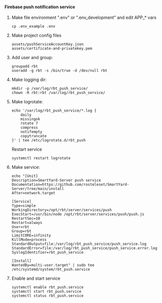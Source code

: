 #### Firebase push notification service
1. Make file environment  ".env" or ".env_development" and edit APP_* vars
    ```shell
    cp .env_example .env
    ```
2. Make project config files
   ```
   assets/pushServiceAccountKey.json 
   assets/certificate-and-privatekey.pem
   ```
3. Add user and group:
    ```shell
    groupadd rbt
    useradd -g rbt -s /bin/true -d /dev/null rbt
    ```

4.  Make logging dir:
    ```shell
    mkdir -p /var/log/rbt_push_service/
    chown -R rbt:rbt /var/log/rbt_push_service/
    ```
5. Make logrotate:
    ```shell
    echo '/var/log/rbt_push_service/*.log {
        daily
        missingok
        rotate 7
        compress
        notifempty
        copytruncate
    }' | tee /etc/logrotate.d/rbt_push
    ```
    Restart service
    ```shell   
    systemctl restart logrotate
    ```
6.  Make service:

    ```shell
    echo "[Unit]
    Description=SmartYard-Server push service
    Documentation=https://github.com/rosteleset/SmartYard-Server/tree/main/install
    After=network.target
    
    [Service]
    Type=simple
    WorkingDirectory=/opt/rbt/server/services/push
    ExecStart=/usr/bin/node /opt/rbt/server/services/push/push.js
    RestartSec=10
    Restart=always
    User=rbt
    Group=rbt
    LimitCORE=infinity
    KillMode=process
    StandardOutput=file:/var/log/rbt_push_service/push_service.log
    StandardError=file:/var/log/rbt_push_service/push_service.error.log
    SyslogIdentifier=rbt_push_service

    [Install]
    WantedBy=multi-user.target" | sudo tee /etc/systemd/system/rbt_push.service
    ```   

7. Enable and start service
    ```shell
    systemctl enable rbt_push.service 
    systemctl start rbt_push.service 
    systemctl status rbt_push.service 
    ```
